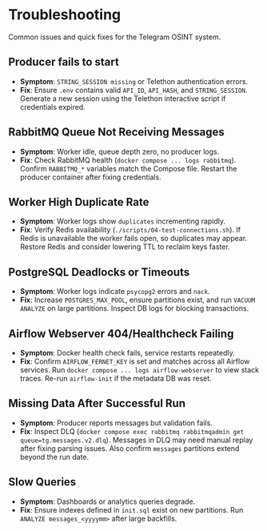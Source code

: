 # Troubleshooting

Common issues and quick fixes for the Telegram OSINT system.

## Producer fails to start

- **Symptom**: `STRING_SESSION missing` or Telethon authentication errors.
- **Fix**: Ensure `.env` contains valid `API_ID`, `API_HASH`, and `STRING_SESSION`. Generate a new session using the Telethon interactive script if credentials expired.

## RabbitMQ Queue Not Receiving Messages

- **Symptom**: Worker idle, queue depth zero, no producer logs.
- **Fix**: Check RabbitMQ health (`docker compose ... logs rabbitmq`). Confirm `RABBITMQ_*` variables match the Compose file. Restart the producer container after fixing credentials.

## Worker High Duplicate Rate

- **Symptom**: Worker logs show `duplicates` incrementing rapidly.
- **Fix**: Verify Redis availability (`./scripts/04-test-connections.sh`). If Redis is unavailable the worker fails open, so duplicates may appear. Restore Redis and consider lowering TTL to reclaim keys faster.

## PostgreSQL Deadlocks or Timeouts

- **Symptom**: Worker logs indicate `psycopg2` errors and `nack`.
- **Fix**: Increase `POSTGRES_MAX_POOL`, ensure partitions exist, and run `VACUUM ANALYZE` on large partitions. Inspect DB logs for blocking transactions.

## Airflow Webserver 404/Healthcheck Failing

- **Symptom**: Docker health check fails, service restarts repeatedly.
- **Fix**: Confirm `AIRFLOW_FERNET_KEY` is set and matches across all Airflow services. Run `docker compose ... logs airflow-webserver` to view stack traces. Re-run `airflow-init` if the metadata DB was reset.

## Missing Data After Successful Run

- **Symptom**: Producer reports messages but validation fails.
- **Fix**: Inspect DLQ (`docker compose exec rabbitmq rabbitmqadmin get queue=tg.messages.v2.dlq`). Messages in DLQ may need manual replay after fixing parsing issues. Also confirm `messages` partitions extend beyond the run date.

## Slow Queries

- **Symptom**: Dashboards or analytics queries degrade.
- **Fix**: Ensure indexes defined in `init.sql` exist on new partitions. Run `ANALYZE messages_<yyyymm>` after large backfills.
